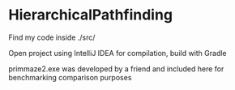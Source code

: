 # HierarchicalPathfinding
Find my code inside ./src/

Open project using IntelliJ IDEA for compilation, build with Gradle

primmaze2.exe was developed by a friend and included here for benchmarking comparison purposes

